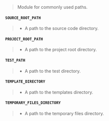 > Module for commonly used paths.

<a name="paths.SOURCE_ROOT_PATH"></a>
#### `SOURCE_ROOT_PATH`

> * A path to the source code directory.

<a name="paths.PROJECT_ROOT_PATH"></a>
#### `PROJECT_ROOT_PATH`

> * A path to the project root directory.

<a name="paths.TEST_PATH"></a>
#### `TEST_PATH`

> * A path to the test directory.

<a name="paths.TEMPLATE_DIRECTORY"></a>
#### `TEMPLATE_DIRECTORY`

> * A path to the templates directory.

<a name="paths.TEMPORARY_FILES_DIRECTORY"></a>
#### `TEMPORARY_FILES_DIRECTORY`

> * A path to the temporary files directory.

